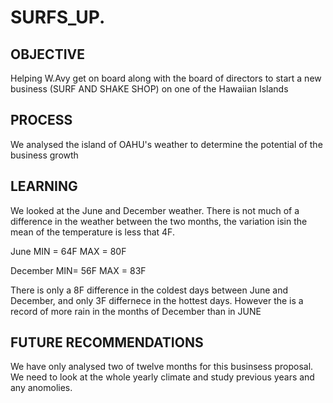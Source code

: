 # SURFS_UP.

## OBJECTIVE
Helping W.Avy get on board along with the board of directors to start a new business (SURF AND SHAKE SHOP) on one of the Hawaiian Islands

## PROCESS
We analysed the island of OAHU's weather to determine the potential of the business growth

## LEARNING
We looked at the June and December weather. There is not much of a difference in the weather between the two months, the variation isin the mean of the temperature is less that 4F.

June MIN    =   64F         MAX =   80F

December MIN=   56F         MAX =   83F

There is only a 8F difference in the coldest days between June and December, and only 3F differnece in the hottest days.
However the is a record of more rain in the months of December than in JUNE

## FUTURE RECOMMENDATIONS
We have only analysed two of twelve months for this businsess proposal. We need to look at the whole yearly climate and study previous years and any anomolies.

